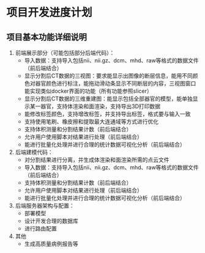 # 项目开发进度计划
## 项目基本功能详细说明
1. 前端展示部分（可能包括部分后端代码）：
   - 导入数据：支持导入包括nii、nii.gz、dcm、mhd、raw等格式的数据文件（前后端结合）
   - 显示分割后CT数据的三视图：要求能显示出图像的断层信息，能用不同颜色对器官颜色进行标注，能拖动滑动条显示不同断层的内容，三视图窗口能实现类似docker界面的功能（所有功能参照slicer）
   - 显示分割后CT数据的三维重建图：能显示包括全部器官的模型，能单独显示某一器官，支持体渲染和面渲染，支持导出3D打印数据
   - 能修改标签颜色，支持增改标签，并支持导出标签，格式要与输入一致
   - 支持使用笔刷、橡皮擦和提取最大连通域等方式进行优化
   - 支持体积测量和分割结果计数（前后端结合）
   - 允许用户使用脚本对结果进行处理（前后端结合）
   - 能进行批量化处理并进行合理的统计数据可视化分析（前后端结合）
2. 后端建模代码：
   - 对分割结果进行分离，并生成体渲染和面渲染所需的点云文件
   - 导入数据：支持导入包括nii、nii.gz、dcm、mhd、raw等格式的数据文件（前后端结合）
   - 支持体积测量和分割结果计数（前后端结合）
   - 允许用户使用脚本对结果进行处理（前后端结合）
   - 能进行批量化处理并进行合理的统计数据可视化分析（前后端结合）
3. 后端服务器架构与配置：
   - 部署模型
   - 设计开发合理的数据库
   - 进行路由配置
4. 其他
   - 生成高质量病例报告等